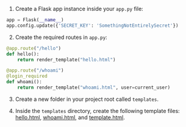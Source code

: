 1. Create a Flask app instance inside your `app.py` file:

```python
app = Flask(__name__)
app.config.update({'SECRET_KEY': 'SomethingNotEntirelySecret'})
```

2. Create the required routes in `app.py`: 

```python
@app.route("/hello")
def hello():
    return render_template("hello.html")

@app.route("/whoami")
@login_required
def whoami():
    return render_template("whoami.html", user=current_user)
```

3. Create a new folder in your project root called `templates`.

4. Inside the `templates` directory, create the following template files: [hello.html](https://github.com/okta-samples/okta-flask-api-sample/blob/main/templates/hello.html), [whoami.html](https://github.com/okta-samples/okta-flask-api-sample/blob/main/templates/whoami.html), and [template.html](https://github.com/okta-samples/okta-flask-api-sample/blob/main/templates/template.html).